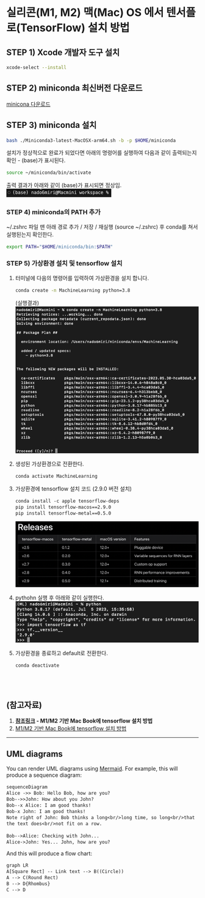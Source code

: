 실리콘(M1, M2) 맥(Mac) OS 에서 텐서플로(TensorFlow) 설치 방법
=====================================================

## STEP 1) Xcode 개발자 도구 설치
```sh  
xcode-select --install  
```


## STEP 2) miniconda 최신버전 다운로드  
[minicona 다운로드](https://repo.anaconda.com/miniconda/Miniconda3-latest-MacOSX-arm64.sh)


## STEP 3) miniconda 설치  
```sh
bash ./Miniconda3-latest-MacOSX-arm64.sh -b -p $HOME/miniconda
```
설치가 정상적으로 완료가 되었다면 아래의 명령어를 실행하여 다음과 같이 출력되는지 확인 - (base)가 표시된다.
   ```sh
   source ~/miniconda/bin/activate
   ```
출력 결과가 아래와 같이 (base)가 표시되면 정상임.  
![miniconda install check result](./images/miniconda_source_check.png)


### STEP 4) miniconda의 PATH 추가
~/.zshrc 파일 맨 아래 경로 추가 / 저장 / 재실행 (source ~/.zshrc) 후 conda를 쳐서 실행된는지 확인한다.
```sh
export PATH="$HOME/miniconda/bin:$PATH"
```

### STEP 5) 가상환경 설치 및 tensorflow 설치   
1. 터미널에 다음의 명령어를 입력하여 가상환경을 설치 합니다.
   ```sh
   conda create -n MachineLearning python=3.8
   ```  
   (실행결과)
   ![Venv 생성](./images/create%20venv.png)  

2. 생성된 가상환경으로 전환한다.  
   ```sh
   conda activate MachineLearning
   ```

3. 가상환경에 tensorflow 설치 코드 (2.9.0 버전 설치)
   ```
   conda install -c apple tensorflow-deps
   pip install tensorflow-macos==2.9.0
   pip install tensorflow-metal==0.5.0
   ```  
   ![Mac-Tensorflow](./images/mac_tensorflow_release.png)  

4. pythohn 실행 후 아래와 같이 실행한다.  
   ![Alt text](./images/tf_import_result.png)

5. 가상환경을 종료하고 default로 전환한다.  
   ```sh
   conda deactivate
   ```



<br><br>
**(참고자료)**
---
1. **[참조링크] - M1/M2 기반 Mac Book에 tensorflow 설치 방법**  
2. [M1/M2 기반 Mac Book에 tensorflow 설치 방법](https://teddylee777.github.io/tensorflow/tensorflow-silicon-install/#step-3-miniconda-%EC%84%A4%EC%B9%98)


[참조링크]:<https://teddylee777.github.io/tensorflow/tensorflow-silicon-install/#step-3-miniconda-%EC%84%A4%EC%B9%98>   

---

## UML diagrams

You can render UML diagrams using [Mermaid](https://mermaidjs.github.io/). For example, this will produce a sequence diagram:

```mermaid
sequenceDiagram
Alice ->> Bob: Hello Bob, how are you?
Bob-->>John: How about you John?
Bob--x Alice: I am good thanks!
Bob-x John: I am good thanks!
Note right of John: Bob thinks a long<br/>long time, so long<br/>that the text does<br/>not fit on a row.

Bob-->Alice: Checking with John...
Alice->John: Yes... John, how are you?
```

And this will produce a flow chart:

```mermaid
graph LR
A[Square Rect] -- Link text --> B((Circle))
A --> C(Round Rect)
B --> D{Rhombus}
C --> D
```

[//]: # (These are reference links used in the body of this note and get stripped out when the markdown processor does its job. There is no need to format nicely because it shouldn't be seen. Thanks SO - http://stackoverflow.com/questions/4823468/store-comments-in-markdown-syntax)

   [dill]: <https://github.com/joemccann/dillinger>
   [git-repo-url]: <https://github.com/joemccann/dillinger.git>
   [john gruber]: <http://daringfireball.net>
   [df1]: <http://daringfireball.net/projects/markdown/>
   [markdown-it]: <https://github.com/markdown-it/markdown-it>
   [Ace Editor]: <http://ace.ajax.org>
   [node.js]: <http://nodejs.org>
   [Twitter Bootstrap]: <http://twitter.github.com/bootstrap/>
   [jQuery]: <http://jquery.com>
   [@tjholowaychuk]: <http://twitter.com/tjholowaychuk>
   [express]: <http://expressjs.com>
   [AngularJS]: <http://angularjs.org>
   [Gulp]: <http://gulpjs.com>

   [PlDb]: <https://github.com/joemccann/dillinger/tree/master/plugins/dropbox/README.md>
   [PlGh]: <https://github.com/joemccann/dillinger/tree/master/plugins/github/README.md>
   [PlGd]: <https://github.com/joemccann/dillinger/tree/master/plugins/googledrive/README.md>
   [PlOd]: <https://github.com/joemccann/dillinger/tree/master/plugins/onedrive/README.md>
   [PlMe]: <https://github.com/joemccann/dillinger/tree/master/plugins/medium/README.md>
   [PlGa]: <https://github.com/RahulHP/dillinger/blob/master/plugins/googleanalytics/README.md>



